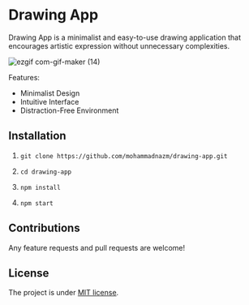 # Drawing App

Drawing App is a minimalist and easy-to-use drawing application that encourages artistic expression without unnecessary complexities.

![ezgif com-gif-maker (14)](https://github.com/mohammadnazm/drawing-app/assets/63538356/4ffcb2d4-d80a-4f77-b933-78cdc9ccc654)


Features:
- Minimalist Design
- Intuitive Interface
- Distraction-Free Environment

## Installation

1. `git clone https://github.com/mohammadnazm/drawing-app.git`

2. `cd drawing-app`

3. `npm install`

4. `npm start`

## Contributions

Any feature requests and pull requests are welcome!

## License

The project is under [MIT license](https://choosealicense.com/licenses/mit/).
